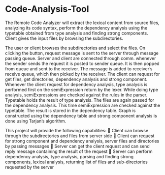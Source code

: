 # Code-Analysis-Tool
The Remote Code Analyzer will extract the lexical content from source files, analyzing its code syntax, perform the dependency analysis using the typetable obtained from type analysis and finding strong components. Client gives the input files by browsing the subdirectories.

The user or client browses the subdirectories and select the files. On clicking the button, request message is sent to the server through message passing queue. Server and client are connected through comm. whenever the sender sends the request it is posted to sender queue. It is then popped from queue and sent to the receiver. The message is added to receiver’s receive queue, which then picked by the receiver. The client can request for get files, get directories, dependency analysis and strong component. Whenever the client request for dependency analysis, type analysis is performed first on the semiExpression return by the lexer. While doing type analysis, semiExpressions are checked against the rules in the parser. Typetable holds the result of type analysis. The files are again passed for the dependency analysis. This time semiExpression are checked against the typetable. The result is stored in the dependency table. Graph is constructed using the dependency table and strong component analysis is done using Tarjan’s algorithm. 

This project will provide the following capabilities: 
 Client can browse through the subdirectories and files from server side
 Client can request for strong component and dependency analysis, server files and directories by passing messages 
 Server can get the client request and can send reply message containing the result of the request
 Server can perform dependency analysis, type analysis, parsing and finding strong components, lexical analysis, returning list of files   and sub-directories requested by the server
